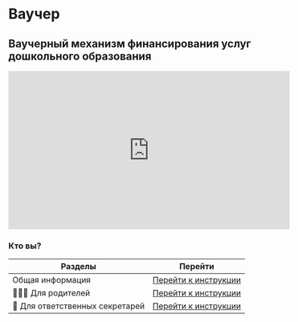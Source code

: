 # Ваучер

## Ваучерный механизм финансирования услуг дошкольного образования


<iframe 
  width="560" 
  height="315" 
  src="https://www.youtube.com/embed/QXe8W09HNtA?si=FjOwcbQ83sMql2ZA" 
  title="YouTube video player" 
  frameborder="0" 
  allow="accelerometer; autoplay; clipboard-write; encrypted-media; gyroscope; picture-in-picture; web-share" 
  allowfullscreen>
</iframe>

### Кто вы?

|  Разделы      | Перейти                       |
|-----------|-------------------------------|
| Общая информация| [Перейти к инструкции](info) |
| 👨‍👩‍👧 Для родителей | [Перейти к инструкции](parent) |
| 🏫 Для ответственных секретарей    | [Перейти к инструкции](secretary) |

